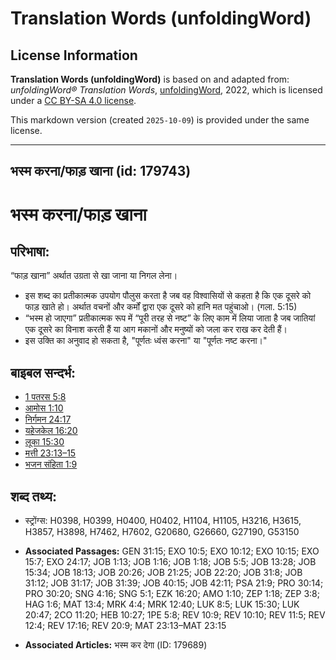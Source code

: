 # Translation Words (unfoldingWord)

## License Information

**Translation Words (unfoldingWord)** is based on and adapted from: _unfoldingWord® Translation Words_, [unfoldingWord](https://unfoldingword.org/utw), 2022, which is licensed under a [CC BY-SA 4.0 license](https://creativecommons.org/licenses/by-sa/4.0/legalcode.en).

This markdown version (created `2025-10-09`) is provided under the same license.



--------------------------------

## भस्म करना/फाड़ खाना (id: 179743)

भस्म करना/फाड़ खाना
==================

परिभाषा:
--------

“फाड़ खाना” अर्थात उग्रता से खा जाना या निगल लेना।

* इस शब्द का प्रतीकात्मक उपयोग पौलुस करता है जब वह विश्वासियों से कहता है कि एक दूसरे को फाड़ खाते हो। अर्थात वचनों और कर्मों द्वारा एक दूसरे को हानि मत पहुंचाओ। (गला. 5:15\)
* “भस्म हो जाएगा” प्रतीकात्मक रूप में “पूरी तरह से नष्ट” के लिए काम में लिया जाता है जब जातियां एक दूसरे का विनाश करती हैं या आग मकानों और मनुष्यों को जला कर राख कर देती हैं।
* इस उक्ति का अनुवाद हो सकता है, "पूर्णतः ध्वंस करना" या "पूर्णतः नष्ट करना।"

बाइबल सन्दर्भ:
--------------

* [1 पतरस 5:8](https://ref.ly/1Pet0:0)
* [आमोस 1:10](https://ref.ly/Amos1:10)
* [निर्गमन 24:17](https://ref.ly/Exod24:17)
* [यहेजकेल 16:20](https://ref.ly/Ezek16:20)
* [लूका 15:30](https://ref.ly/Luke15:30)
* [मत्ती 23:13–15](https://ref.ly/Matt23:13-Matt23:15)
* [भजन संहिता 1:9](rc://*/tn/help/psa/021/009)

शब्द तथ्य:
----------

* स्ट्रोंग्स: H0398, H0399, H0400, H0402, H1104, H1105, H3216, H3615, H3857, H3898, H7462, H7602, G20680, G26660, G27190, G53150

* **Associated Passages:** GEN 31:15; EXO 10:5; EXO 10:12; EXO 10:15; EXO 15:7; EXO 24:17; JOB 1:13; JOB 1:16; JOB 1:18; JOB 5:5; JOB 13:28; JOB 15:34; JOB 18:13; JOB 20:26; JOB 21:25; JOB 22:20; JOB 31:8; JOB 31:12; JOB 31:17; JOB 31:39; JOB 40:15; JOB 42:11; PSA 21:9; PRO 30:14; PRO 30:20; SNG 4:16; SNG 5:1; EZK 16:20; AMO 1:10; ZEP 1:18; ZEP 3:8; HAG 1:6; MAT 13:4; MRK 4:4; MRK 12:40; LUK 8:5; LUK 15:30; LUK 20:47; 2CO 11:20; HEB 10:27; 1PE 5:8; REV 10:9; REV 10:10; REV 11:5; REV 12:4; REV 17:16; REV 20:9; MAT 23:13–MAT 23:15
* **Associated Articles:** भस्म कर देगा (ID: 179689)

